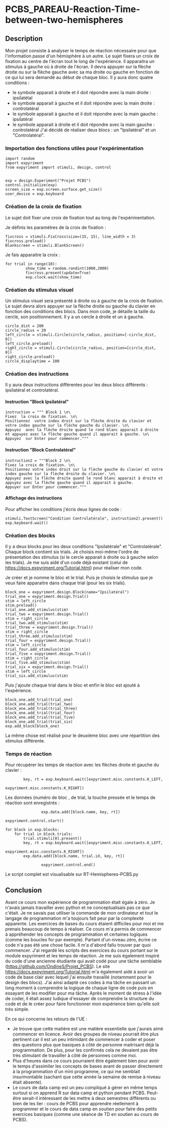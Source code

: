 # PCBS_PAREAU-Reaction-Time-between-two-hemispheres
## Description
Mon projet consiste à analyser le temps de réaction nécessaire pour que l'information passe d'un hémisphère à un autre.
Le sujet fixera un croix de fixation au centre de l'écran tout le long de l'expérience. Il apparaitra un stimulus à gauche où à droite de l'écran. Il devra appuyer sur la flèche droite ou sur la flèche gauche avec sa ma droite ou gauche en fonction de ce qui lui sera demandé au début de chaque bloc.
Il y aura donc quatre conditions :
- le symbole apparait à droite et il doit répondre avec la main droite : ipsilatétal
- le symbole apparait à gauche et il doit répondre avec la main droite : controlatéral
- le symbole apparait à gauche et il doit répondre avec la main gauche : ipsilatéral
- le symbole apparait à droite et il doit répondre avec la main gauche : controlatéral
J'ai décidé de réaliser deux blocs : un "Ipsilatéral" et un "Controlatéral".



### Importation des fonctions utiles pour l'expérimentation

````
import random
import expyriment
from expyriment import stimuli, design, control


exp = design.Experiment("Projet PCBS")
control.initialize(exp)
screen_size = exp.screen.surface.get_size()
user_device = exp.keyboard
````
### Création de la croix de fixation
Le sujet doit fixer une croix de fixation tout au long de l'expérimentation.


Je définis les paramètres de la croix de fixation :
````
fixcross = stimuli.FixCross(size=(15, 15), line_width = 3)
fixcross.preload()
Blankscreen = stimuli.BlankScreen()
````

Je fais apparaitre la croix :

````
for trial in range(10):
	     show_time = random.randint(1000,2000)
	     fixcross.present(update=True)
	     exp.clock.wait(show_time)
````

### Création du stimulus visuel
Un stimulus visuel sera présenté à droite ou à gauche de la crois de fixation. Le sujet devra alors appuyer sur la flèche droite ou gauche du clavier en fonction des conditions des blocs. Dans mon code, je détaille la taille du cercle, son positionnement. Il y a un cercle à droite et un à gauche.

````
circle_dist = 200
circle_radius = 20
left_circle = stimuli.Circle(circle_radius, position=[-circle_dist, 0])
left_circle.preload()
right_circle = stimuli.Circle(circle_radius, position=[circle_dist, 0])
right_circle.preload()
circle_displaytime = 100
````

### Création des instructions
Il y aura deux instructions différentes pour les deux blocs différents : ipsilatéral et controlatéral.

#### Instruction "Block Ipsilatéral"
````
instruction = """ Block 1 \n\
Fixez  la croix de fixation. \n\
Positionnez  votre index droit sur la flèche droite du clavier et votre index gauche sur la flèche gauche du clavier. \n\
Appuyez  avec la flèche droite quand le rond blanc apparait à droite et appuyez avec la flèche gauche quand il apparait à gauche. \n\
Appuyez  sur Enter pour commencer."""
````
#### Instruction "Block Controlatéral"
````
instruction2 = """Block 2 \n\
Fixez la croix de fixation. \n\
Positionnez votre index droit sur la flèche gauche du clavier et votre index gauche sur la flèche droite du clavier. \n\
Appuyez avec la flèche droite quand le rond blanc apparait à droite et appuyez avec la flèche gauche quand il apparait à gauche.
Appuyer sur Enter pour commencer."""
````
#### Affichage des instructions
Pour afficher les conditions j'écris deux lignes de code :
````
stimuli.TextScreen("Condition Controlatérale", instruction2).present()
exp.keyboard.wait()
````

### Création des blocks
Il y a deux blocks pour les deux conditions "Ipsilatérale" et "Controlatérale". Chaque block contient six trials. Je choisis moi-même l'ordre de présentation des stimulus (si le cercle apparait à droite ou à gauche selon les trials). Je me suis aidé d'un code déjà existant (celui de https://docs.expyriment.org/Tutorial.html) pour réaliser mon code.

Je créer et je nomme le bloc et le trial. Puis je choisis le stimulus que je veux faire apparaitre dans chaque trial (pour les six trials).
````
block_one = expyriment.design.Block(name="Ipsilatéral")
trial_one = expyriment.design.Trial()
stim = left_circle
stim.preload()
trial_one.add_stimulus(stim)
trial_two = expyriment.design.Trial()
stim = right_circle
trial_two.add_stimulus(stim)
trial_three = expyriment.design.Trial()
stim = right_circle
trial_three.add_stimulus(stim)
trial_four = expyriment.design.Trial()
stim = left_circle
trial_four.add_stimulus(stim)
trial_five = expyriment.design.Trial()
stim = right_circle
trial_five.add_stimulus(stim)
trial_six = expyriment.design.Trial()
stim = left_circle
trial_six.add_stimulus(stim)
````
Puis j'ajoute chaque trial dans le bloc et enfin le bloc est ajouté à l'expérience.
````
block_one.add_trial(trial_one)
block_one.add_trial(trial_two)
block_one.add_trial(trial_three)
block_one.add_trial(trial_four)
block_one.add_trial(trial_five)
block_one.add_trial(trial_six)
exp.add_block(block_one)
````
La même chose est réalisé pour le deuxième bloc avec une répartition des stimulus différente.

### Temps de réaction

Pour récupérer les temps de réaction avec les flèches droite et gauche du clavier :
````
        key, rt = exp.keyboard.wait([expyriment.misc.constants.K_LEFT,
                                     expyriment.misc.constants.K_RIGHT])
````
Les données (numéro de bloc , de trial, la touche pressée et le temps de réaction sont enregistrés :
````
				exp.data.add([block.name, key, rt])
````

````
expyriment.control.start()

for block in exp.blocks:
    for trial in block.trials:
        trial.stimuli[0].present()
        key, rt = exp.keyboard.wait([expyriment.misc.constants.K_LEFT,
                                     expyriment.misc.constants.K_RIGHT])
        exp.data.add([block.name, trial.id, key, rt])

				expyriment.control.end()
````

Le script complet est visualisable sur RT-Hemispheres-PCBS.py

## Conclusion

Avant ce cours mon expérience de programmation était égale à zéro. Je n'avais jamais travailler avec python et ne conceptualisais pas ce que c'était. Je ne savais pas utiliser la commande de mon ordinateur et tout le langage de programmation m'a toujours fait peur par la complexité apparente. Les exercices de bases du cours étaient difficiles pour moi et me prenais beaucoup de temps à réaliser.
Ce cours m'a permis de commencer à appréhender les concepts de programmation et certaines logiques (comme les boucles for par exemple).
Partant d'un niveau zéro, écrire ce code n'a pas été une chose facile. Il m'a d'abord fallu trouver par quoi commencer. J'ai regardé les scripts des exercices du cours portant sur le module expyriment et les temps de réaction.  Je me suis également inspiré du code d'une ancienne étudiante qui avait codé pour une tâche semblable (https://github.com/OndineS/Projet_PCBS).
Le site https://docs.expyriment.org/Tutorial.html m'a également aidé à avoir un code de base clair avec lequel j'ai ensuite travaillé (notamment pour le design des blocs). J'ai ainsi adapté ces codes à ma tâche en passant un long moment à comprendre la logique de chaque ligne de code puis en essayant de les modifier pour ma tâche. Après le moment de stress à l'idée de coder, il était assez ludique d'essayer de comprendre la structure du code et de le créer pour faire fonctionner mon expérience bien qu'elle soit très simple.

En ce qui concerne les retours de l'UE :
- Je trouve que cette matière est une matière essentielle que j'aurais aimé commencer en licence. Avoir des groupes de niveau pourrait être plus pertinent car il est un peu intimidant de commencer à coder et poser des questions plus que basiques à côté de personne maitrisant déjà la programmation. De plus, pour les confirmés cela ne devaient pas être très stimulant de travailler à côté de personnes comme moi.
- Plus d'heures dans ce cours pourraient être également bien pour avoir le temps d'assimiler les concepts de bases avant de passer directement à la programmation d'un mini programme, ce qui me semblait insurmontable (sachant que cette année la semaine de remise à niveau était absente).
- Le cours de data camp est un peu compliqué à gérer en même temps surtout si on apprend R sur data camp et python pendant PCBS. Peut-être serait-il intéressant de les mettre à deux semestres différents ou bien de les lier : cours de PCBS pour apprendre réellement à programmer et le cours de data camp en soutien pour faire des petits exercices basiques (comme une séance de TD en soutien au cours de PCBS).
